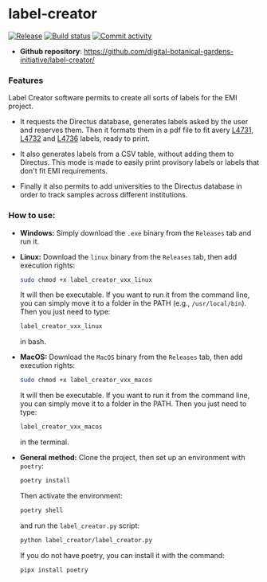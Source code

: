 # label-creator

[![Release](https://img.shields.io/github/v/release/digital-botanical-gardens-initiative/label-creator)](https://img.shields.io/github/v/release/digital-botanical-gardens-initiative/label-creator)
[![Build status](https://img.shields.io/github/actions/workflow/status/digital-botanical-gardens-initiative/label-creator/main.yml?branch=main)](https://github.com/digital-botanical-gardens-initiative/label-creator/actions/workflows/main.yml?query=branch%3Amain)
[![Commit activity](https://img.shields.io/github/commit-activity/m/digital-botanical-gardens-initiative/label-creator)](https://img.shields.io/github/commit-activity/m/digital-botanical-gardens-initiative/label-creator)

- **Github repository**: <https://github.com/digital-botanical-gardens-initiative/label-creator/>

### Features

Label Creator software permits to create all sorts of labels for the EMI project.

- It requests the Directus database, generates labels asked by the user and reserves them. Then it formats them in a pdf file to fit avery [L4731](https://www.avery.co.uk/product/mini-multipurpose-labels-l4731rev-25), [L4732](https://www.avery.co.uk/product/mini-multipurpose-labels-l4732rev-25) and [L4736](https://www.avery.co.uk/product/mini-multipurpose-labels-l4736rev-25) labels, ready to print.

- It also generates labels from a CSV table, without adding them to Directus. This mode is made to easily print provisory labels or labels that don't fit EMI requirements.

- Finally it also permits to add universities to the Directus database in order to track samples across different institutions.

### How to use:

- **Windows:** Simply download the `.exe` binary from the `Releases` tab and run it.
- **Linux:** Download the `linux` binary from the `Releases` tab, then add execution rights:

  ```bash
  sudo chmod +x label_creator_vxx_linux
  ```

  It will then be executable. If you want to run it from the command line, you can simply move it to a folder in the PATH (e.g., `/usr/local/bin`). Then you just need to type:

  ```bash
  label_creator_vxx_linux
  ```

  in bash.

- **MacOS:** Download the `MacOS` binary from the `Releases` tab, then add execution rights:

  ```bash
  sudo chmod +x label_creator_vxx_macos
  ```

  It will then be executable. If you want to run it from the command line, you can simply move it to a folder in the PATH. Then you just need to type:

  ```bash
  label_creator_vxx_macos
  ```

  in the terminal.

- **General method:** Clone the project, then set up an environment with `poetry`:

  ```bash
  poetry install
  ```

  Then activate the environment:

  ```bash
  poetry shell
  ```

  and run the `label_creator.py` script:

  ```bash
  python label_creator/label_creator.py
  ```

  If you do not have poetry, you can install it with the command:

  ```bash
  pipx install poetry
  ```

